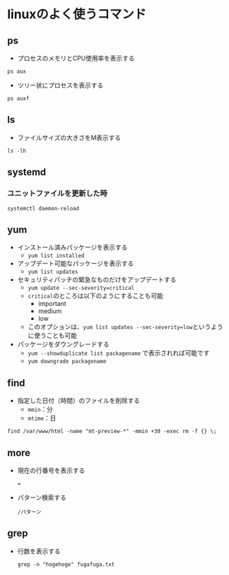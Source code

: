 # linuxのよく使うコマンド
## ps
- プロセスのメモリとCPU使用率を表示する
```
ps aux
```
- ツリー状にプロセスを表示する
```
ps auxf
```

## ls
- ファイルサイズの大きさをM表示する
```
ls -lh
```

## systemd
### ユニットファイルを更新した時
```
systemctl daemon-reload
```

## yum
- インストール済みパッケージを表示する
  - `yum list installed`
- アップデート可能なパッケージを表示する
  - `yum list updates`
- セキュリティパッチの緊急なものだけをアップデートする
  - `yum update --sec-severity=critical`
  - `critical`のところは以下のようにすることも可能
    - important
    - medium
    - low
  - このオプションは、`yum list updates --sec-severity=low`というように使うことも可能
- パッケージをダウングレードする
  - `yum --showduplicate list packagename` で表示されれば可能です
  - `yum downgrade packagename`

## find
- 指定した日付（時間）のファイルを削除する
  - `mmin`：分
  - `mtime`：日
```
find /var/www/html -name "mt-preview-*" -mmin +30 -exec rm -f {} \;
```

## more
- 現在の行番号を表示する
  ```
  =
  ```
- パターン検索する
  ```
  /パターン
  ```

## grep
- 行数を表示する
  ```
  grep -n "hogehoge" fugafuga.txt
  ```